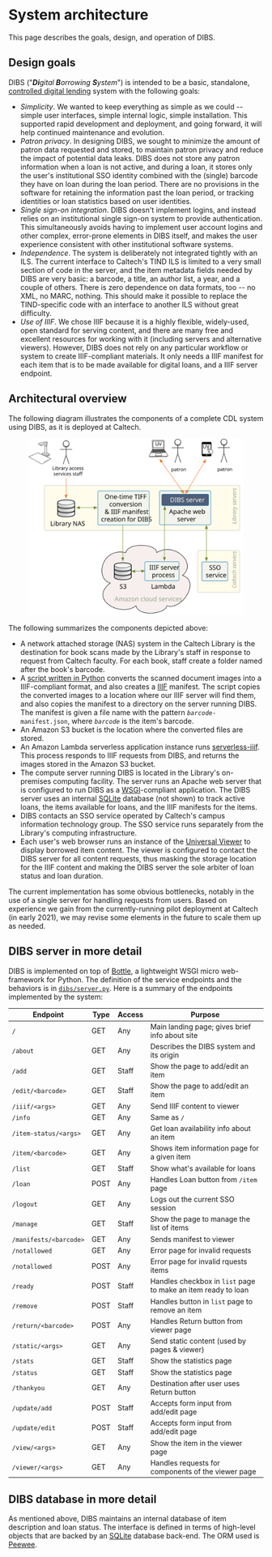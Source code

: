 # System architecture

This page describes the goals, design, and operation of DIBS.

## Design goals

DIBS ("_**Di**gital **B**orrowing **S**ystem_") is intended to be a basic, standalone, [controlled digital lending](https://controlleddigitallending.org) system with the following goals:

* _Simplicity_. We wanted to keep everything as simple as we could -- simple user interfaces, simple internal logic, simple installation. This supported rapid development and deployment, and going forward, it will help continued maintenance and evolution.
* _Patron privacy_. In designing DIBS, we sought to minimize the amount of patron data requested and stored, to maintain patron privacy and reduce the impact of potential data leaks. DIBS does not store any patron information when a loan is not active, and during a loan, it stores only the user's institutional SSO identity combined with the (single) barcode they have on loan during the loan period. There are no provisions in the software for retaining the information past the loan period, or tracking identities or loan statistics based on user identities.
* _Single sign-on integration_. DIBS doesn't implement logins, and instead relies on an institutional single sign-on system to provide authentication. This simultaneously avoids having to implement user account logins and other complex, error-prone elements in DIBS itself, and makes the user experience consistent with other institutional software systems.
* _Independence_. The system is deliberately not integrated tightly with an ILS.  The current interface to Caltech's TIND ILS is limited to a very small section of code in the server, and the item metadata fields needed by DIBS are very basic: a barcode, a title, an author list, a year, and a couple of others.  There is zero dependence on data formats, too -- no XML, no MARC, nothing. This should make it possible to replace the TIND-specific code with an interface to another ILS without great difficulty.
* _Use of IIIF_. We chose IIIF because it is a highly flexible, widely-used, open standard for serving content, and there are many free and excellent resources for working with it (including servers and alternative viewers). However, DIBS does not rely on any particular workflow or system to create IIIF-compliant materials.  It only needs a IIIF manifest for each item that is to be made available for digital loans, and a IIIF server endpoint.


## Architectural overview

The following diagram illustrates the components of a complete CDL system using DIBS, as it is deployed at Caltech.

<figure>
    <img src="_static/media/architecture-diagram.svg">
</figure>

The following summarizes the components depicted above:
* A network attached storage (NAS) system in the Caltech Library is the destination for book scans made by the Library's staff in response to request from Caltech faculty. For each book, staff create a folder named after the book's barcode.
* A  [script written in Python](https://github.com/caltechlibrary/dibs-scripts) converts the scanned document images into a IIIF-compliant format, and also creates a [IIIF](https://iiif.io) manifest. The script copies the converted images to a location where our IIIF server will find them, and also copies the manifest to a directory on the server running DIBS.   The manifest is given a file name with the pattern <i><code>barcode</code></i><code>-manifest.json</code>, where <i><code>barcode</code></i> is the item's barcode.
* An Amazon S3 bucket is the location where the converted files are stored.
* An Amazon Lambda serverless application instance runs [serverless-iiif](https://github.com/nulib/serverless-iiif). This process responds to IIIF requests from DIBS, and returns the images stored in the Amazon S3 bucket.
* The compute server running DIBS is located in the Library's on-premises computing facility. The server runs an Apache web server that is configured to run DIBS as a [WSGI](https://wsgi.readthedocs.io/en/latest/what.html)-compliant application. The DIBS server uses an internal [SQLite](https://www.sqlite.org/index.html) database (not shown) to track active loans, the items available for loans, and the IIIF manifests for the items.
* DIBS contacts an SSO service operated by Caltech's campus information technology group. The SSO service runs separately from the Library's computing infrastructure.
* Each user's web browser runs an instance of the [Universal Viewer](http://universalviewer.io) to display borrowed item content. The viewer is configured to contact the DIBS server for all content requests, thus masking the storage location for the IIIF content and making the DIBS server the sole arbiter of loan status and loan duration.

The current implementation has some obvious bottlenecks, notably in the use of a single server for handling requests from users. Based on experience we gain from the currently-running pilot deployment at Caltech (in early 2021), we may revise some elements in the future to scale them up as needed.


## DIBS server in more detail

DIBS is implemented on top of [Bottle](https://bottlepy.org), a lightweight WSGI micro web-framework for Python. The definition of the service endpoints and the behaviors is in [`dibs/server.py`](../dibs/server.py).   Here is a summary of the endpoints implemented by the system:

| Endpoint                 | Type | Access | Purpose              |
|--------------------------|------|--------|----------------------|
| `/`                      | GET  | Any    | Main landing page; gives brief info about site |
| `/about`                 | GET  | Any    | Describes the DIBS system and its origin |
| `/add`                   | GET  | Staff  | Show the page to add/edit an item |
| `/edit/<barcode>`        | GET  | Staff  | Show the page to add/edit an item |
| `/iiif/<args>`           | GET  | Any    | Send IIIF content to viewer |
| `/info`                  | GET  | Any    | Same as `/` |
| `/item-status/<args>`    | GET  | Any    | Get loan availability info about an item |
| `/item/<barcode>`        | GET  | Any    | Shows item information page for a given item |
| `/list`                  | GET  | Staff  | Show what's available for loans |
| `/loan`                  | POST | Any    | Handles Loan button from `/item` page |
| `/logout`                | GET  | Any    | Logs out the current SSO session |
| `/manage`                | GET  | Staff  | Show the page to manage the list of items |
| `/manifests/<barcode>`   | GET  | Any    | Sends manifest to viewer |
| `/notallowed`            | GET  | Any    | Error page for invalid requests |
| `/notallowed`            | POST | Any    | Error page for invalid rquests items |
| `/ready`                 | POST | Staff  | Handles checkbox in `list` page to make an item ready to loan |
| `/remove`                | POST | Staff  | Handles button in `list` page to remove an item |
| `/return/<barcode>`      | POST | Any    | Handles Return button from viewer page |
| `/static/<args>`         | GET  | Any    | Send static content (used by pages & viewer) |
| `/stats`                 | GET  | Staff  | Show the statistics page |
| `/status`                | GET  | Staff  | Show the statistics page |
| `/thankyou`              | GET  | Any    | Destination after user uses Return button |
| `/update/add`            | POST | Staff  | Accepts form input from add/edit page |
| `/update/edit`           | POST | Staff  | Accepts form input from add/edit page | 
| `/view/<args>`           | GET  | Any    | Show the item in the viewer page |
| `/viewer/<args>`         | GET  | Any    | Handles requests for components of the viewer page |



## DIBS database in more detail

As mentioned above, DIBS maintains an internal database of item description and loan status.  The interface is defined in terms of high-level objects that are backed by an [SQLite](https://www.sqlite.org/index.html) database back-end.  The ORM used is [Peewee](http://docs.peewee-orm.com/en/latest/).
